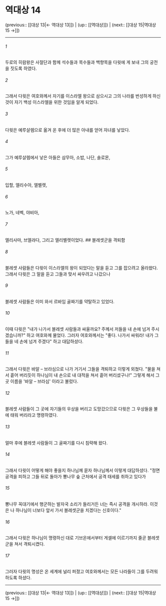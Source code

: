 # 역대상 14

(previous:: [[대상 13|← 역대상 13]]) | (up:: [[역대상]]) | (next:: [[대상 15|역대상 15 →]])

***




###### 1 

두로의 히람왕은 사절단과 함께 석수들과 목수들과 백향목을 다윗에 게 보내 그의 궁전을 짓도록 하였다. 



###### 2 

그래서 다윗은 여호와께서 자기를 이스라엘 왕으로 삼으시고 그의 나라를 번성하게 하신 것이 자기 백성 이스라엘을 위한 것임을 알게 되었다. 



###### 3 

다윗은 예루살렘으로 옮겨 온 후에 더 많은 아내를 얻어 자녀를 낳았다. 



###### 4 

그가 예루살렘에서 낳은 아들은 삼무아, 소밥, 나단, 솔로몬, 



###### 5 

입할, 엘리수아, 엘벨렛, 



###### 6 

노가, 네벡, 야비아, 



###### 7 

엘리사마, 브엘랴다, 그리고 엘리벨렛이었다. ## 블레셋군을 격퇴함 



###### 8 

블레셋 사람들은 다윗이 이스라엘의 왕이 되었다는 말을 듣고 그를 잡으려고 올라왔다. 그래서 다윗은 그 말을 듣고 그들과 맞서 싸우려고 나갔으나 



###### 9 

블레셋 사람들은 이미 와서 르바임 골짜기를 약탈하고 있었다. 



###### 10 

이때 다윗은 "내가 나가서 블레셋 사람들과 싸울까요? 주께서 저들을 내 손에 넘겨 주시겠습니까?" 하고 여호와께 물었다. 그러자 여호와께서는 "좋다. 나가서 싸워라! 내가 그들을 네 손에 넘겨 주겠다" 하고 대답하셨다. 



###### 11 

그래서 다윗은 바알 – 브라심으로 나가 거기서 그들을 격퇴하고 이렇게 외쳤다. "물을 쳐서 흩어 버리듯이 하나님이 내 손으로 내 대적을 쳐서 흩어 버리셨구나!" 그렇게 해서 그 곳 이름을 '바알 – 브라심' 이라고 불렀다. 



###### 12 

블레셋 사람들이 그 곳에 자기들의 우상을 버리고 도망갔으므로 다윗은 그 우상들을 불에 태워 버리라고 명령하였다. 



###### 13 

얼마 후에 블레셋 사람들이 그 골짜기를 다시 침략해 왔다. 



###### 14 

그래서 다윗이 어떻게 해야 좋을지 하나님께 묻자 하나님께서 이렇게 대답하셨다. "정면 공격을 피하고 그들 뒤로 돌아가 뽕나무 숲 근처에서 공격 태세를 취하고 있다가 



###### 15 

뽕나무 꼭대기에서 행군하는 발자국 소리가 들리거든 너는 즉시 공격을 개시하라. 이것은 나 하나님이 너보다 앞서 가서 블레셋군을 치겠다는 신호이다." 



###### 16 

그래서 다윗은 하나님이 명령하신 대로 기브온에서부터 게셀에 이르기까지 줄곧 블레셋군을 쳐서 격퇴시켰다. 



###### 17 

그러자 다윗의 명성은 온 세계에 널리 퍼졌고 여호와께서는 모든 나라들이 그를 두려워하도록 하셨다.

***

(previous:: [[대상 13|← 역대상 13]]) | (up:: [[역대상]]) | (next:: [[대상 15|역대상 15 →]])
